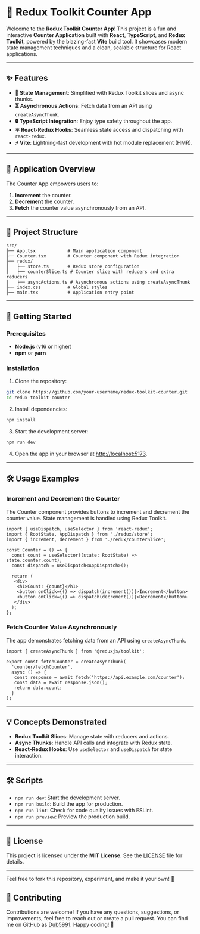 # 🚀 Redux Toolkit Counter App

Welcome to the **Redux Toolkit Counter App**! This project is a fun and interactive **Counter Application** built with **React**, **TypeScript**, and **Redux Toolkit**, powered by the blazing-fast **Vite** build tool. It showcases modern state management techniques and a clean, scalable structure for React applications.

---

## ✨ Features

- **🔧 State Management**: Simplified with Redux Toolkit slices and async thunks.
- **⏳ Asynchronous Actions**: Fetch data from an API using `createAsyncThunk`.
- **🔒 TypeScript Integration**: Enjoy type safety throughout the app.
- **⚛️ React-Redux Hooks**: Seamless state access and dispatching with `react-redux`.
- **⚡ Vite**: Lightning-fast development with hot module replacement (HMR).

---

## 📝 Application Overview

The Counter App empowers users to:

1. **Increment** the counter.
2. **Decrement** the counter.
3. **Fetch** the counter value asynchronously from an API.

---

## 📂 Project Structure

```
src/
├── App.tsx            # Main application component
├── Counter.tsx        # Counter component with Redux integration
├── redux/
│   ├── store.ts       # Redux store configuration
│   ├── counterSlice.ts # Counter slice with reducers and extra reducers
│   ├── asyncActions.ts # Asynchronous actions using createAsyncThunk
├── index.css          # Global styles
├── main.tsx           # Application entry point
```

---

## 🚀 Getting Started

### Prerequisites

- **Node.js** (v16 or higher)
- **npm** or **yarn**

### Installation

1. Clone the repository:
  ```bash
  git clone https://github.com/your-username/redux-toolkit-counter.git
  cd redux-toolkit-counter
  ```

2. Install dependencies:
  ```bash
  npm install
  ```

3. Start the development server:
  ```bash
  npm run dev
  ```

4. Open the app in your browser at [http://localhost:5173](http://localhost:5173).

---

## 🛠️ Usage Examples

### Increment and Decrement the Counter

The Counter component provides buttons to increment and decrement the counter value. State management is handled using Redux Toolkit.

```tsx
import { useDispatch, useSelector } from 'react-redux';
import { RootState, AppDispatch } from './redux/store';
import { increment, decrement } from './redux/counterSlice';

const Counter = () => {
  const count = useSelector((state: RootState) => state.counter.count);
  const dispatch = useDispatch<AppDispatch>();

  return (
   <div>
    <h1>Count: {count}</h1>
    <button onClick={() => dispatch(increment())}>Increment</button>
    <button onClick={() => dispatch(decrement())}>Decrement</button>
   </div>
  );
};
```

### Fetch Counter Value Asynchronously

The app demonstrates fetching data from an API using `createAsyncThunk`.

```tsx
import { createAsyncThunk } from '@reduxjs/toolkit';

export const fetchCounter = createAsyncThunk(
  'counter/fetchCounter',
  async () => {
   const response = await fetch('https://api.example.com/counter');
   const data = await response.json();
   return data.count;
  }
);
```

---

## 💡 Concepts Demonstrated

- **Redux Toolkit Slices**: Manage state with reducers and actions.
- **Async Thunks**: Handle API calls and integrate with Redux state.
- **React-Redux Hooks**: Use `useSelector` and `useDispatch` for state interaction.

---

## 🛠️ Scripts

- `npm run dev`: Start the development server.
- `npm run build`: Build the app for production.
- `npm run lint`: Check for code quality issues with ESLint.
- `npm run preview`: Preview the production build.

---

## 📜 License

This project is licensed under the **MIT License**. See the [LICENSE](./LICENSE) file for details.

---

Feel free to fork this repository, experiment, and make it your own! 🎉

## 🙌 Contributing

Contributions are welcome! If you have any questions, suggestions, or improvements, feel free to reach out or create a pull request. You can find me on GitHub as [Dub5991](https://github.com/Dub5991). Happy coding! 🚀
